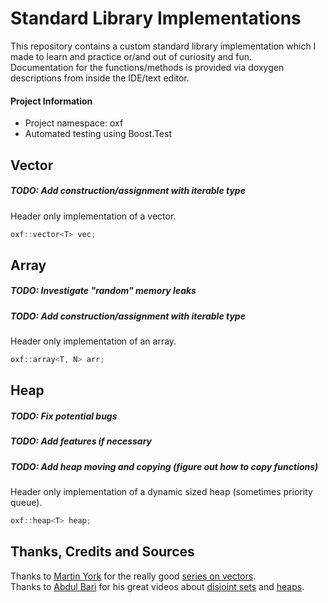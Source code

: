 # Standard Library Implementations
This repository contains a custom standard library implementation which I made to learn and practice or/and out of curiosity and fun. <br>
Documentation for the functions/methods is provided via doxygen descriptions from inside the IDE/text editor.

#### Project Information
- Project namespace: oxf
- Automated testing using Boost.Test

## Vector
##### TODO: Add construction/assignment with iterable type
Header only implementation of a vector.
```cpp
oxf::vector<T> vec;
```

## Array
##### TODO: Investigate "random" memory leaks
##### TODO: Add construction/assignment with iterable type
Header only implementation of an array.
```cpp
oxf::array<T, N> arr;
```

## Heap
##### TODO: Fix potential bugs
##### TODO: Add features if necessary
##### TODO: Add heap moving and copying (figure out how to copy functions)
Header only implementation of a dynamic sized heap (sometimes priority queue).
```cpp
oxf::heap<T> heap;
```

## Thanks, Credits and Sources
Thanks to [Martin York](https://github.com/Loki-Astari) for the really good [series on vectors](https://lokiastari.com/blog/2016/02/27/vector/val.html). <br>
Thanks to [Abdul Bari](https://www.youtube.com/channel/UCZCFT11CWBi3MHNlGf019nw) for his great videos about [disjoint sets](https://www.youtube.com/watch?v=wU6udHRIkcc) and [heaps](https://www.youtube.com/watch?v=HqPJF2L5h9U).
